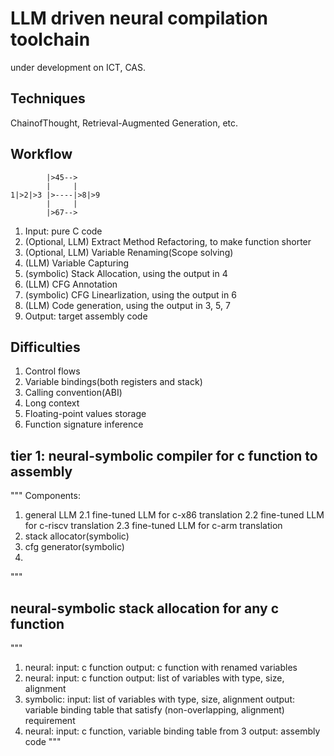 # LLM driven neural compilation toolchain

under development on ICT, CAS.

## Techniques

ChainofThought, Retrieval-Augmented Generation, etc.

## Workflow
            |>45-->
            |     |
    1|>2|>3 |>----|>8|>9
            |     |
            |>67-->

1. Input: pure C code
2. (Optional, LLM) Extract Method Refactoring, to make function shorter
3. (Optional, LLM) Variable Renaming(Scope solving)
4. (LLM) Variable Capturing
5. (symbolic) Stack Allocation, using the output in 4
6. (LLM) CFG Annotation
7. (symbolic) CFG Linearlization, using the output in 6
8. (LLM) Code generation, using the output in 3, 5, 7
9. Output: target assembly code

## Difficulties

1. Control flows
2. Variable bindings(both registers and stack)
3. Calling convention(ABI)
4. Long context
5. Floating-point values storage
6. Function signature inference


## tier 1: neural-symbolic compiler for c function to assembly
"""
Components:
1. general LLM
2.1 fine-tuned LLM for c-x86 translation
2.2 fine-tuned LLM for c-riscv translation
2.3 fine-tuned LLM for c-arm translation
3. stack allocator(symbolic)
4. cfg generator(symbolic)
5. 
"""
## neural-symbolic stack allocation for any c function
"""
1. neural:
input: c function
output: c function with renamed variables
2. neural:
input: c function
output: list of variables with type, size, alignment
3. symbolic:
input: list of variables with type, size, alignment
output: variable binding table that satisfy (non-overlapping, alignment) requirement
4. neural:
input: c function, variable binding table from 3
output: assembly code
"""